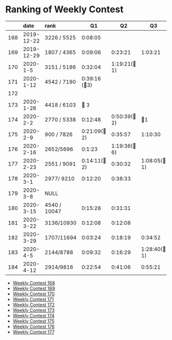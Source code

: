 # Ranking of Weekly Contest



|     | date       | rank         | Q1                | Q2              | Q3               | Q4  |
|:--- |:---------- |:------------ | ----------------- | --------------- | ---------------- | --- |
| 168 | 2019-12-22 | 3226 / 5525  | 0:08:05           |                 |                  |     |
| 169 | 2019-12-29 | 1807 / 4365  | 0:09:06           | 0:23:21         | 1:03:21          |     |
| 170 | 2020-1-5   | 3151 / 5186  | 0:32:04           | 1:19:21(:bug:1) |                  |     |
| 171 | 2020-1-12  | 4542 / 7190  | 0:39:16  (:bug:3) |                 |                  |     |
| 172 |            |              |                   |                 |                  |     |
| 173 | 2020-1-26  | 4418 / 6103  | :bug: 3           |                 |                  |     |
| 174 | 2020-2-2   | 2770 / 5338  | 0:12:48           | 0:50:39(:bug:2) | :bug:1           |     |
| 175 | 2020-2-9   | 900 / 7826   | 0:21:09(:bug: 2)  | 0:35:57         | 1:10:30          |     |
| 176 | 2020-2-16  | 2652/5696    | 0:1:23            | 1:19:36(:bug:6) |                  |     |
| 177 | 2020-2-23  | 2551 / 9091  | 0:14:11(:bug: 2)  | 0:30:32         | 1:08:05(:bug: 1) |     |
| 178 | 2020-3-1   | 2977/ 9210   | 0:12:20           | 0:38:33         |                  |     |
| 179 | 2020-3-8   | NULL         |                   |                 |                  |     |
| 180 | 2020-3-15  | 4540 / 10047 | 0:15:28           | 0:31:31         |                  |     |
| 181 | 2020-3-22  | 3136/10930   | 0:12:08           | 0:12:08         |                  |     |
| 182 | 2020-3-29  | 1707/11694   | 0:03:24           | 0:18:19         | 0:34:52          |     |
| 183 | 2020-4-5   | 2144/8788    | 0:09:32           | 0:16:29         | 1:28:40(:bug: 1) |     |
| 184 | 2020-4-12  | 2914/9816    | 0:22:54           | 0:41:06         | 0:55:21          |     |


-   [Weekly Contest 168](https://leetcode.com/contest/weekly-contest-168/)
-   [Weekly Contest 169](https://leetcode.com/contest/weekly-contest-169/ranking)
-   [Weekly Contest 170](https://leetcode.com/contest/weekly-contest-170/ranking/)
-   [Weekly Contest 171](https://leetcode.com/contest/weekly-contest-171/ranking/)
-   [Weekly Contest 172](https://leetcode.com/contest/weekly-contest-172/ranking/)
-   [Weekly Contest 173](https://leetcode.com/contest/weekly-contest-173/ranking/)
-   [Weekly Contest 174](https://leetcode.com/contest/weekly-contest-174/ranking/)
-   [Weekly Contest 175](https://leetcode.com/contest/weekly-contest-175/ranking/)
-   [Weekly Contest 176](https://leetcode.com/contest/weekly-contest-176/ranking/)
-   [Weekly Contest 177](https://leetcode.com/contest/weekly-contest-177/ranking/)
